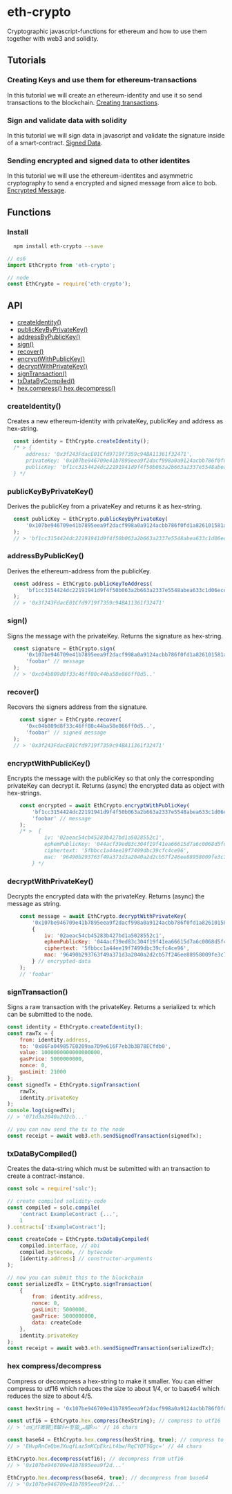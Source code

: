 # eth-crypto

Cryptographic javascript-functions for ethereum and how to use them together with web3 and solidity.

## Tutorials

### Creating Keys and use them for ethereum-transactions

In this tutorial we will create an ethereum-identity and use it so send transactions to the blockchain. [Creating transactions](./tutorials/creating-transactions.md).

### Sign and validate data with solidity

In this tutorial we will sign data in javascript and validate the signature inside of a smart-contract. [Signed Data](./tutorials/signed-data.md).

### Sending encrypted and signed data to other identites

In this tutorial we will use the ethereum-identites and asymmetric cryptography to send a encrypted and signed message from alice to bob. [Encrypted Message](./tutorials/encrypted-message.md).

## Functions

### Install

```bash
  npm install eth-crypto --save
```

```javascript
// es6
import EthCrypto from 'eth-crypto';

// node
const EthCrypto = require('eth-crypto');
```

## API

- [createIdentity()](#createidentity)
- [publicKeyByPrivateKey()](#publickeybyprivatekey)
- [addressByPublicKey()](#addressbypublickey)
- [sign()](#sign)
- [recover()](#recover)
- [encryptWithPublicKey()](#encryptwithpublickey)
- [decryptWithPrivateKey()](#decryptwithprivatekey)
- [signTransaction()](#signtransaction)
- [txDataByCompiled()](#txdatabycompiled)
- [hex.compress() hex.decompress()](#hex-compressdecompress)
### createIdentity()

Creates a new ethereum-identity with privateKey, publicKey and address as hex-string.

```javascript
  const identity = EthCrypto.createIdentity();
  /* > {
      address: '0x3f243FdacE01Cfd9719f7359c94BA11361f32471',
      privateKey: '0x107be946709e41b7895eea9f2dacf998a0a9124acbb786f0fd1a826101581a07',
      publicKey: 'bf1cc3154424dc22191941d9f4f50b063a2b663a2337e5548abea633c1d06ece...'
  } */
```

### publicKeyByPrivateKey()

Derives the publicKey from a privateKey and returns it as hex-string.

```javascript
  const publicKey = EthCrypto.publicKeyByPrivateKey(
      '0x107be946709e41b7895eea9f2dacf998a0a9124acbb786f0fd1a826101581a07'
  );
  // > 'bf1cc3154424dc22191941d9f4f50b063a2b663a2337e5548abea633c1d06ece...'
```

### addressByPublicKey()

Derives the ethereum-address from the publicKey.

```javascript
  const address = EthCrypto.publicKeyToAddress(
      'bf1cc3154424dc22191941d9f4f50b063a2b663a2337e5548abea633c1d06ece...'
  );
  // > '0x3f243FdacE01Cfd9719f7359c94BA11361f32471'
```

### sign()

Signs the message with the privateKey. Returns the signature as hex-string.

```javascript
  const signature = EthCrypto.sign(
      '0x107be946709e41b7895eea9f2dacf998a0a9124acbb786f0fd1a826101581a07', // privateKey
      'foobar' // message
  );
  // > '0xc04b809d8f33c46ff80c44ba58e866ff0d5..'
```

### recover()

Recovers the signers address from the signature.

```javascript
    const signer = EthCrypto.recover(
      '0xc04b809d8f33c46ff80c44ba58e866ff0d5..',
      'foobar' // signed message
  );
  // > '0x3f243FdacE01Cfd9719f7359c94BA11361f32471'
```

### encryptWithPublicKey()

Encrypts the message with the publicKey so that only the corresponding privateKey can decrypt it. Returns (async) the encrypted data as object with hex-strings.

```javascript
    const encrypted = await EthCrypto.encryptWithPublicKey(
        'bf1cc3154424dc22191941d9f4f50b063a2b663a2337e5548abea633c1d06ece...', // publicKey
        'foobar' // message
    );
    /* >  {
            iv: '02aeac54cb45283b427bd1a5028552c1',
            ephemPublicKey: '044acf39ed83c304f19f41ea66615d7a6c0068d5fc48ee181f2fb1091...',
            ciphertext: '5fbbcc1a44ee19f7499dbc39cfc4ce96',
            mac: '96490b293763f49a371d3a2040a2d2cb57f246ee88958009fe3c7ef2a38264a1'
        } */
```

### decryptWithPrivateKey()

Decrypts the encrypted data with the privateKey. Returns (async) the message as string.

```javascript
    const message = await EthCrypto.decryptWithPrivateKey(
        '0x107be946709e41b7895eea9f2dacf998a0a9124acbb786f0fd1a826101581a07', // privateKey
        {
            iv: '02aeac54cb45283b427bd1a5028552c1',
            ephemPublicKey: '044acf39ed83c304f19f41ea66615d7a6c0068d5fc48ee181f2fb1091...',
            ciphertext: '5fbbcc1a44ee19f7499dbc39cfc4ce96',
            mac: '96490b293763f49a371d3a2040a2d2cb57f246ee88958009fe3c7ef2a38264a1'
        } // encrypted-data
    );
    // 'foobar'
```

### signTransaction()

Signs a raw transaction with the privateKey. Returns a serialized tx which can be submitted to the node.

```javascript
const identity = EthCrypto.createIdentity();
const rawTx = {
    from: identity.address,
    to: '0x86Fa049857E0209aa7D9e616F7eb3b3B78ECfdb0',
    value: 1000000000000000000,
    gasPrice: 5000000000,
    nonce: 0,
    gasLimit: 21000
};
const signedTx = EthCrypto.signTransaction(
    rawTx,
    identity.privateKey
);
console.log(signedTx);
// > '071d3a2040a2d2cb...'

// you can now send the tx to the node
const receipt = await web3.eth.sendSignedTransaction(signedTx);
```

### txDataByCompiled()

Creates the data-string which must be submitted with an transaction to create a contract-instance.

```javascript
const solc = require('solc');

// create compiled solidity-code
const compiled = solc.compile(
    'contract ExampleContract {...',
    1
).contracts[':ExampleContract'];

const createCode = EthCrypto.txDataByCompiled(
    compiled.interface, // abi
    compiled.bytecode, // bytecode
    [identity.address] // constructor-arguments
);

// now you can submit this to the blockchain
const serializedTx = EthCrypto.signTransaction(
    {
        from: identity.address,
        nonce: 0,
        gasLimit: 5000000,
        gasPrice: 5000000000,
        data: createCode
    },
    identity.privateKey
);
const receipt = await web3.eth.sendSignedTransaction(serializedTx);
```

### hex compress/decompress

Compress or decompress a hex-string to make it smaller. You can either compress to utf16 which reduces the size to about 1/4, or to base64 which reduces the size to about 4/5.

```javascript
const hexString = '0x107be946709e41b7895eea9f2dacf998a0a9124acbb786f0fd1a826101581a07'; // 66 chars

const utf16 = EthCrypto.hex.compress(hexString); // compress to utf16
// > 'ၻ炞䆷襞ⶬ輦ꂩቊ쮷蛰ﴚ艡Řᨇ' // 16 chars

const base64 = EthCrypto.hex.compress(hexString, true); // compress to base64
// > 'EHvpRnCeQbeJXuqfLaz5mKCpEkrLt4bw/RqCYQFYGgc=' // 44 chars

EthCrypto.hex.decompress(utf16); // decompress from utf16
// > '0x107be946709e41b7895eea9f2d...'

EthCrypto.hex.decompress(base64, true); // decompress from base64
// > '0x107be946709e41b7895eea9f2d...'

```
